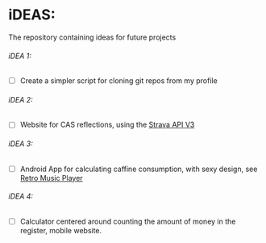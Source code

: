 # iDEAS:
The repository containing ideas for future projects

###### iDEA 1:
- [ ] Create a simpler script for cloning git repos from my profile

###### iDEA 2:
- [ ] Website for CAS reflections, using the [Strava API V3](https://developers.strava.com/docs/)

###### iDEA 3:
- [ ] Android App for calculating caffine consumption, with sexy design, see [Retro Music Player](https://github.com/h4h13/RetroMusicApp/blob/master/README.md)

###### iDEA 4:
- [ ] Calculator centered around counting the amount of money in the register, mobile website.
